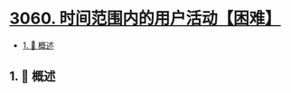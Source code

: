 # [3060. 时间范围内的用户活动【困难】](https://github.com/tnotesjs/TNotes.leetcode/tree/main/notes/3060.%20%E6%97%B6%E9%97%B4%E8%8C%83%E5%9B%B4%E5%86%85%E7%9A%84%E7%94%A8%E6%88%B7%E6%B4%BB%E5%8A%A8%E3%80%90%E5%9B%B0%E9%9A%BE%E3%80%91)

<!-- region:toc -->

- [1. 📝 概述](#1--概述)

<!-- endregion:toc -->

## 1. 📝 概述
